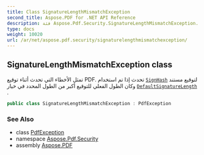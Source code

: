 ```yaml
---
title: Class SignatureLengthMismatchException
second_title: Aspose.PDF for .NET API Reference
description: فئة Aspose.Pdf.Security.SignatureLengthMismatchException. تمثل الأخطاء التي تحدث أثناء توقيع PDF. تحدث إذا تم استخدام SignHash لتوقيع مستند وكان الطول الفعلي للتوقيع أكبر من الطول المحدد في خيار DefaultSignatureLength
type: docs
weight: 10020
url: /ar/net/aspose.pdf.security/signaturelengthmismatchexception/
---
```

## SignatureLengthMismatchException class

تمثل الأخطاء التي تحدث أثناء توقيع PDF. تحدث إذا تم استخدام [`SignHash`](../../aspose.pdf.forms/signhash/) لتوقيع مستند وكان الطول الفعلي للتوقيع أكبر من الطول المحدد في خيار [`DefaultSignatureLength`](../../aspose.pdf.forms/signature/defaultsignaturelength/) .

```csharp
public class SignatureLengthMismatchException : PdfException
```

### See Also

* class [PdfException](../../aspose.pdf/pdfexception/)
* namespace [Aspose.Pdf.Security](../../aspose.pdf.security/)
* assembly [Aspose.PDF](../../)
